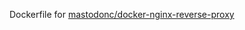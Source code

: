 Dockerfile for [mastodonc/docker-nginx-reverse-proxy](https://index.docker.io/u/mastodonc/docker-nginx-reverse-proxy/)

